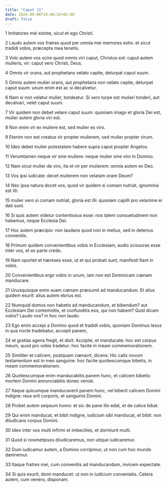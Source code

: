 ```yaml
---
title: "Caput 11"
date: 2024-09-06T18:40:52+02:00
draft: false
---
```




1 Imitatores mei estote, sicut et ego Christi.

2 Laudo autem vos fratres quod per omnia mei memores estis: et sicut tradidi vobis, præcepta mea tenetis.

3 Volo autem vos scire quod omnis viri caput, Christus est: caput autem mulieris, vir: caput vero Christi, Deus.

4 Omnis vir orans, aut prophetans velato capite, deturpat caput suum.

5 Omnis autem mulier orans, aut prophetans non velato capite, deturpat caput suum: unum enim est ac si decalvetur.

6 Nam si non velatur mulier, tondeatur. Si vero turpe est mulieri tonderi, aut decalvari, velet caput suum.

7 Vir quidem non debet velare caput suum: quoniam imago et gloria Dei est, mulier autem gloria viri est.

8 Non enim vir ex muliere est, sed mulier ex viro.

9 Etenim non est creatus vir propter mulierem, sed mulier propter virum.

10 Ideo debet mulier potestatem habere supra caput propter Angelos.

11 Verumtamen neque vir sine muliere: neque mulier sine viro in Domino.

12 Nam sicut mulier de viro, ita et vir per mulierem: omnia autem ex Deo.

13 Vos ipsi iudicate: decet mulierem non velatam orare Deum?

14 Nec ipsa natura docet vos, quod vir quidem si comam nutriat, ignominia est illi:

15 mulier vero si comam nutriat, gloria est illi: quoniam capilli pro velamine ei dati sunt.

16 Si quis autem videtur contentiosus esse: nos talem consuetudinem non habemus, neque Ecclesia Dei.

17 Hoc autem præcipio: non laudans quod non in melius, sed in deterius convenitis.

18 Primum quidem convenientibus vobis in Ecclesiam, audio scissuras esse inter vos, et ex parte credo.

19 Nam oportet et hæreses esse, ut et qui probati sunt, manifesti fiant in vobis.

20 Convenientibus ergo vobis in unum, iam non est Dominicam cœnam manducare.

21 Unusquisque enim suam cœnam præsumit ad manducandum. Et alius quidem esurit: alius autem ebrius est.

22 Numquid domos non habetis ad manducandum, et bibendum? aut Ecclesiam Dei contemnitis, et confunditis eos, qui non habent? Quid dicam vobis? Laudo vos? in hoc non laudo.

23 Ego enim accepi a Domino quod et tradidi vobis, quoniam Dominus Iesus in qua nocte tradebatur, accepit panem,

24 et gratias agens fregit, et dixit: Accipite, et manducate: hoc est corpus meum, quod pro vobis tradetur: hoc facite in meam commemorationem.

25 Similiter et calicem, postquam cœnavit, dicens: Hic calix novum testamentum est in meo sanguine. hoc facite quotiescumque bibetis, in meam commemorationem.

26 Quotiescumque enim manducabitis panem hunc, et calicem bibetis: mortem Domini annunciabitis donec veniat.

27 Itaque quicumque manducaverit panem hunc, vel biberit calicem Domini indigne: reus erit corporis, et sanguinis Domini.

28 Probet autem seipsum homo: et sic de pane illo edat, et de calice bibat.

29 Qui enim manducat, et bibit indigne, iudicium sibi manducat, et bibit: non diiudicans corpus Domini.

30 Ideo inter vos multi infirmi et imbecilles, et dormiunt multi.

31 Quod si nosmetipsos diiudicaremus, non utique iudicaremur.

32 Dum iudicamur autem, a Domino corripimur, ut non cum hoc mundo damnemur.

33 Itaque fratres mei, cum convenitis ad manducandum, invicem expectate.

34 Si quis esurit, domi manducet: ut non in iudicium conveniatis. Cetera autem, cum venero, disponam.

